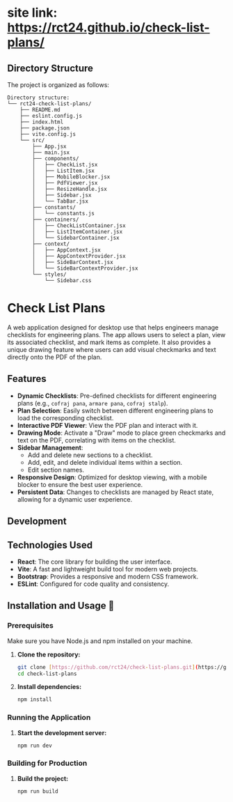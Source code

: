 # site link: https://rct24.github.io/check-list-plans/

## Directory Structure

The project is organized as follows:

```
Directory structure:
└── rct24-check-list-plans/
    ├── README.md
    ├── eslint.config.js
    ├── index.html
    ├── package.json
    ├── vite.config.js
    └── src/
        ├── App.jsx
        ├── main.jsx
        ├── components/
        │   ├── CheckList.jsx
        │   ├── ListItem.jsx
        │   ├── MobileBlocker.jsx
        │   ├── PdfViewer.jsx
        │   ├── ResizeHandle.jsx
        │   ├── Sidebar.jsx
        │   └── TabBar.jsx
        ├── constants/
        │   └── constants.js
        ├── containers/
        │   ├── CheckListContainer.jsx
        │   ├── ListItemContainer.jsx
        │   └── SidebarContainer.jsx
        ├── context/
        │   ├── AppContext.jsx
        │   ├── AppContextProvider.jsx
        │   ├── SideBarContext.jsx
        │   └── SideBarContextProvider.jsx
        └── styles/
            └── Sidebar.css

```

# Check List Plans

A web application designed for desktop use that helps engineers manage checklists for engineering plans. The app allows users to select a plan, view its associated checklist, and mark items as complete. It also provides a unique drawing feature where users can add visual checkmarks and text directly onto the PDF of the plan.

## Features

- **Dynamic Checklists**: Pre-defined checklists for different engineering plans (e.g., `cofraj pana`, `armare pana`, `cofraj stalp`).
- **Plan Selection**: Easily switch between different engineering plans to load the corresponding checklist.
- **Interactive PDF Viewer**: View the PDF plan and interact with it.
- **Drawing Mode**: Activate a "Draw" mode to place green checkmarks and text on the PDF, correlating with items on the checklist.
- **Sidebar Management**:
  - Add and delete new sections to a checklist.
  - Add, edit, and delete individual items within a section.
  - Edit section names.
- **Responsive Design**: Optimized for desktop viewing, with a mobile blocker to ensure the best user experience.
- **Persistent Data**: Changes to checklists are managed by React state, allowing for a dynamic user experience.

## Development

## Technologies Used

- **React**: The core library for building the user interface.
- **Vite**: A fast and lightweight build tool for modern web projects.
- **Bootstrap**: Provides a responsive and modern CSS framework.
- **ESLint**: Configured for code quality and consistency.

## Installation and Usage 🚀

### Prerequisites

Make sure you have Node.js and npm installed on your machine.

1.  **Clone the repository:**

    ```bash
    git clone [https://github.com/rct24/check-list-plans.git](https://github.com/rct24/check-list-plans.git)
    cd check-list-plans
    ```

2.  **Install dependencies:**
    ```bash
    npm install
    ```

### Running the Application

1.  **Start the development server:**
    ```bash
    npm run dev
    ```

### Building for Production

1.  **Build the project:**
    ```bash
    npm run build
    ```
